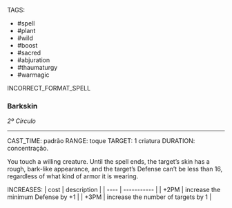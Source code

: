 TAGS:
- #spell
- #plant
- #wild
- #boost
- #sacred
- #abjuration
- #thaumaturgy
- #warmagic

INCORRECT_FORMAT_SPELL
### Barkskin
*2º Círculo*
___
CAST_TIME: padrão
RANGE: toque
TARGET: 1 criatura
DURATION: concentração.

You touch a willing creature. Until the spell ends, the target’s skin has a rough, bark-like appearance, and the target’s Defense can’t be less than 16, regardless of what kind of armor it is wearing.

INCREASES:
| cost | description |
| ---- | ----------- |
| +2PM | increase the minimum Defense by +1 |
| +3PM | increase the number of targets by 1 |
